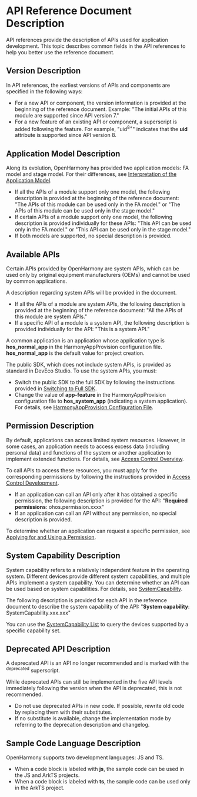 # API Reference Document Description

API references provide the description of APIs used for application development. This topic describes common fields in the API references to help you better use the reference document.

## Version Description

In API references, the earliest versions of APIs and components are specified in the following ways:

- For a new API or component, the version information is provided at the beginning of the reference document. Example: "The initial APIs of this module are supported since API version 7."
- For a new feature of an existing API or component, a superscript is added following the feature. For example, "uid<sup>8+</sup>" indicates that the **uid** attribute is supported since API version 8.

## Application Model Description

Along its evolution, OpenHarmony has provided two application models: FA model and stage model. For their differences, see [Interpretation of the Application Model](../../application-models/application-model-description.md).

- If all the APIs of a module support only one model, the following description is provided at the beginning of the reference document: "The APIs of this module can be used only in the FA model." or "The APIs of this module can be used only in the stage model."
- If certain APIs of a module support only one model, the following description is provided individually for these APIs: "This API can be used only in the FA model." or "This API can be used only in the stage model."
- If both models are supported, no special description is provided.

## Available APIs

Certain APIs provided by OpenHarmony are system APIs, which can be used only by original equipment manufacturers (OEMs) and cannot be used by common applications.

A description regarding system APIs will be provided in the document.

- If all the APIs of a module are system APIs, the following description is provided at the beginning of the reference document: "All the APIs of this module are system APIs."
- If a specific API of a module is a system API, the following description is provided individually for the API: "This is a system API."

A common application is an application whose application type is **hos_normal_app** in the HarmonyAppProvision configuration file. **hos_normal_app** is the default value for project creation.

The public SDK, which does not include system APIs, is provided as standard in DevEco Studio. To use the system APIs, you must:
- Switch the public SDK to the full SDK by following the instructions provided in [Switching to Full SDK](../../faqs/full-sdk-switch-guide.md).
- Change the value of **app-feature** in the HarmonyAppProvision configuration file to **hos_system_app** (indicating a system application). For details, see [HarmonyAppProvision Configuration File](../../security/app-provision-structure.md).

## Permission Description

By default, applications can access limited system resources. However, in some cases, an application needs to access excess data (including personal data) and functions of the system or another application to implement extended functions. For details, see [Access Control Overview](../../security/accesstoken-overview.md).

To call APIs to access these resources, you must apply for the corresponding permissions by following the instructions provided in [Access Control Development](../../security/accesstoken-guidelines.md).

- If an application can call an API only after it has obtained a specific permission, the following description is provided for the API: "**Required permissions**: ohos.permission.xxxx"
- If an application can call an API without any permission, no special description is provided.

To determine whether an application can request a specific permission, see [Applying for and Using a Permission](../../security/accesstoken-overview.md#applying-for-and-using-a-permission).

## System Capability Description

System capability refers to a relatively independent feature in the operating system. Different devices provide different system capabilities, and multiple APIs implement a system capability. You can determine whether an API can be used based on system capabilities. For details, see [SystemCapability](../syscap.md).

The following description is provided for each API in the reference document to describe the system capability of the API: "**System capability**: SystemCapability.xxx.xxx"

You can use the [SystemCapability List](../syscap-list.md) to query the devices supported by a specific capability set.

## Deprecated API Description

A deprecated API is an API no longer recommended and is marked with the <sup>deprecated</sup> superscript.

While deprecated APIs can still be implemented in the five API levels immediately following the version when the API is deprecated, this is not recommended.

- Do not use deprecated APIs in new code. If possible, rewrite old code by replacing them with their substitutes.
- If no substitute is available, change the implementation mode by referring to the deprecation description and changelog.

## Sample Code Language Description

OpenHarmony supports two development languages: JS and TS.

- When a code block is labeled with **js**, the sample code can be used in the JS and ArkTS projects.
- When a code block is labeled with **ts**, the sample code can be used only in the ArkTS project.
